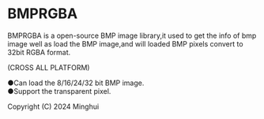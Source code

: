 # BMPRGBA
BMPRGBA is a open-source BMP image library,it used to get the info of bmp image well as load the BMP image,and will loaded BMP pixels convert to 32bit RGBA format.

(CROSS ALL PLATFORM)

●Can load the 8/16/24/32 bit BMP image.  
●Support the transparent pixel.



Copyright (C) 2024 Minghui
